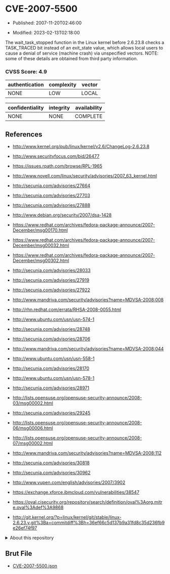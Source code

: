 # CVE-2007-5500

- Published: 2007-11-20T02:46:00

- Modified: 2023-02-13T02:18:00

The wait_task_stopped function in the Linux kernel before 2.6.23.8 checks a TASK_TRACED bit instead of an exit_state value, which allows local users to cause a denial of service (machine crash) via unspecified vectors. NOTE: some of these details are obtained from third party information.

### CVSS Score: **4.9**

| authentication | complexity | vector |
| --- | --- | --- |
| NONE | LOW | LOCAL |

| confidentiality | integrity | availability |
| --- | --- | --- |
| NONE | NONE | COMPLETE |

## References

* http://www.kernel.org/pub/linux/kernel/v2.6/ChangeLog-2.6.23.8

* http://www.securityfocus.com/bid/26477

* https://issues.rpath.com/browse/RPL-1965

* http://www.novell.com/linux/security/advisories/2007_63_kernel.html

* http://secunia.com/advisories/27664

* http://secunia.com/advisories/27703

* http://secunia.com/advisories/27888

* http://www.debian.org/security/2007/dsa-1428

* https://www.redhat.com/archives/fedora-package-announce/2007-December/msg00170.html

* https://www.redhat.com/archives/fedora-package-announce/2007-December/msg00032.html

* https://www.redhat.com/archives/fedora-package-announce/2007-December/msg00302.html

* http://secunia.com/advisories/28033

* http://secunia.com/advisories/27919

* http://secunia.com/advisories/27922

* http://www.mandriva.com/security/advisories?name=MDVSA-2008:008

* http://rhn.redhat.com/errata/RHSA-2008-0055.html

* http://www.ubuntu.com/usn/usn-574-1

* http://secunia.com/advisories/28748

* http://secunia.com/advisories/28706

* http://www.mandriva.com/security/advisories?name=MDVSA-2008:044

* http://www.ubuntu.com/usn/usn-558-1

* http://secunia.com/advisories/28170

* http://www.ubuntu.com/usn/usn-578-1

* http://secunia.com/advisories/28971

* http://lists.opensuse.org/opensuse-security-announce/2008-03/msg00002.html

* http://secunia.com/advisories/29245

* http://lists.opensuse.org/opensuse-security-announce/2008-06/msg00006.html

* http://lists.opensuse.org/opensuse-security-announce/2008-07/msg00002.html

* http://www.mandriva.com/security/advisories?name=MDVSA-2008:112

* http://secunia.com/advisories/30818

* http://secunia.com/advisories/30962

* http://www.vupen.com/english/advisories/2007/3902

* https://exchange.xforce.ibmcloud.com/vulnerabilities/38547

* https://oval.cisecurity.org/repository/search/definition/oval%3Aorg.mitre.oval%3Adef%3A9868

* http://git.kernel.org/?p=linux/kernel/git/stable/linux-2.6.23.y.git%3Ba=commitdiff%3Bh=36ef66c5d137b9a31fd8c35d236fb9e26ef74f97

<details>
<summary>About this repository</summary> 

  This repository is part of the project [Live Hack CVE](https://github.com/Live-Hack-CVE). Main website can be found [www.live-hack.org](https://www.live-hack.org) 
  
  Made by [Sn0wAlice](https://github.com/Sn0wAlice) for the people that care about security and need to have a feed of the latest CVEs. Hope you enjoy it, don't forget to star the repo and follow me on [Twitter](https://twitter.com/Sn0wAlice) and [Github](https://github.com/Sn0wAlice). And that is my [personnal website](https://www.alice-snow.me/)

  - [Home Page](https://github.com/Live-Hack-CVE)
  - [Framework](https://github.com/Live-Hack-CVE/cve-framework)
  - [CVE database](https://github.com/Live-Hack-CVE/full_database)
  - [Changelog](https://github.com/Live-Hack-CVE/Changelog)
</details>

## Brut File

* [CVE-2007-5500.json](https://raw.githubusercontent.com/Live-Hack-CVE/full_database/main/cves/2007/CVE-2007-5500.json)

